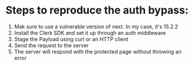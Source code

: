 # Steps to reproduce the auth bypass:

1. Mak sure to use a vulnerable version of next. In my case, it's 15.2.2
2. Install the Clerk SDK and set it up through an auth middleware
3. Stage the Payload using curl or an HTTP client
4. Send the request to the server
5. The server will respond with the protected page without throwing an error
